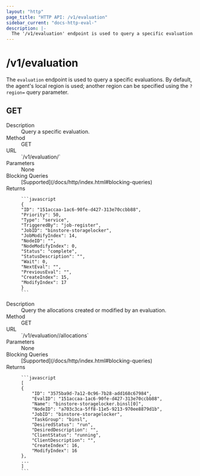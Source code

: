 ```yaml
---
layout: "http"
page_title: "HTTP API: /v1/evaluation"
sidebar_current: "docs-http-eval-"
description: |-
  The '/v1/evaluation' endpoint is used to query a specific evaluation.
---
```


# /v1/evaluation

The `evaluation` endpoint is used to query a specific evaluations.
By default, the agent's local region is used; another region can
be specified using the `?region=` query parameter.

## GET

<dl>
  <dt>Description</dt>
  <dd>
    Query a specific evaluation.
  </dd>

  <dt>Method</dt>
  <dd>GET</dd>

  <dt>URL</dt>
  <dd>`/v1/evaluation/<ID>`</dd>

  <dt>Parameters</dt>
  <dd>
    None
  </dd>

  <dt>Blocking Queries</dt>
  <dd>
    [Supported](/docs/http/index.html#blocking-queries)
  </dd>

  <dt>Returns</dt>
  <dd>

    ```javascript
    {
    "ID": "151accaa-1ac6-90fe-d427-313e70ccbb88",
    "Priority": 50,
    "Type": "service",
    "TriggeredBy": "job-register",
    "JobID": "binstore-storagelocker",
    "JobModifyIndex": 14,
    "NodeID": "",
    "NodeModifyIndex": 0,
    "Status": "complete",
    "StatusDescription": "",
    "Wait": 0,
    "NextEval": "",
    "PreviousEval": "",
    "CreateIndex": 15,
    "ModifyIndex": 17
    }
    ```

  </dd>
</dl>

<dl>
  <dt>Description</dt>
  <dd>
    Query the allocations created or modified by an evaluation.
  </dd>

  <dt>Method</dt>
  <dd>GET</dd>

  <dt>URL</dt>
  <dd>`/v1/evaluation/<ID>/allocations`</dd>

  <dt>Parameters</dt>
  <dd>
    None
  </dd>

  <dt>Blocking Queries</dt>
  <dd>
    [Supported](/docs/http/index.html#blocking-queries)
  </dd>

  <dt>Returns</dt>
  <dd>

    ```javascript
    [
    {
        "ID": "3575ba9d-7a12-0c96-7b28-add168c67984",
        "EvalID": "151accaa-1ac6-90fe-d427-313e70ccbb88",
        "Name": "binstore-storagelocker.binsl[0]",
        "NodeID": "a703c3ca-5ff8-11e5-9213-970ee8879d1b",
        "JobID": "binstore-storagelocker",
        "TaskGroup": "binsl",
        "DesiredStatus": "run",
        "DesiredDescription": "",
        "ClientStatus": "running",
        "ClientDescription": "",
        "CreateIndex": 16,
        "ModifyIndex": 16
    },
    ...
    ]
    ```

  </dd>
</dl>
